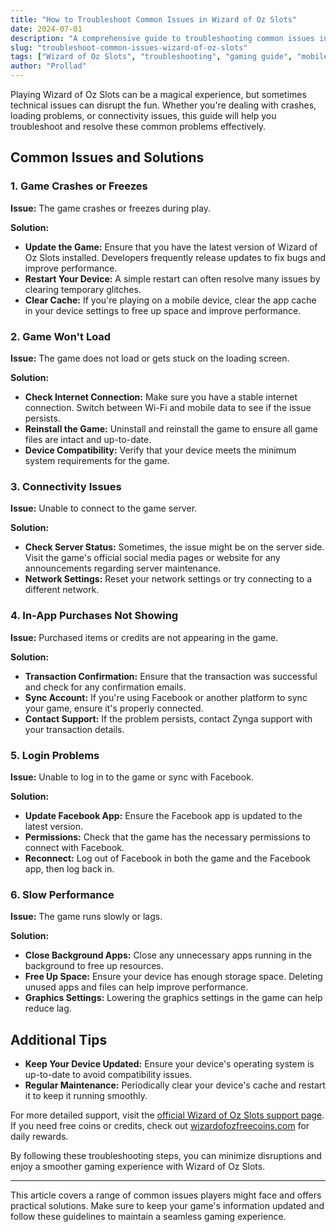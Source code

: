 ```yaml
---
title: "How to Troubleshoot Common Issues in Wizard of Oz Slots"
date: 2024-07-01
description: "A comprehensive guide to troubleshooting common issues in Wizard of Oz Slots, helping players solve problems quickly and efficiently."
slug: "troubleshoot-common-issues-wizard-of-oz-slots"
tags: ["Wizard of Oz Slots", "troubleshooting", "gaming guide", "mobile games"]
author: "Prollad"
---
```


Playing Wizard of Oz Slots can be a magical experience, but sometimes technical issues can disrupt the fun. Whether you're dealing with crashes, loading problems, or connectivity issues, this guide will help you troubleshoot and resolve these common problems effectively.

## Common Issues and Solutions

### 1. Game Crashes or Freezes

**Issue:** The game crashes or freezes during play.

**Solution:** 
- **Update the Game:** Ensure that you have the latest version of Wizard of Oz Slots installed. Developers frequently release updates to fix bugs and improve performance.
- **Restart Your Device:** A simple restart can often resolve many issues by clearing temporary glitches.
- **Clear Cache:** If you're playing on a mobile device, clear the app cache in your device settings to free up space and improve performance.

### 2. Game Won't Load

**Issue:** The game does not load or gets stuck on the loading screen.

**Solution:**
- **Check Internet Connection:** Make sure you have a stable internet connection. Switch between Wi-Fi and mobile data to see if the issue persists.
- **Reinstall the Game:** Uninstall and reinstall the game to ensure all game files are intact and up-to-date.
- **Device Compatibility:** Verify that your device meets the minimum system requirements for the game.

### 3. Connectivity Issues

**Issue:** Unable to connect to the game server.

**Solution:**
- **Check Server Status:** Sometimes, the issue might be on the server side. Visit the game's official social media pages or website for any announcements regarding server maintenance.
- **Network Settings:** Reset your network settings or try connecting to a different network.

### 4. In-App Purchases Not Showing

**Issue:** Purchased items or credits are not appearing in the game.

**Solution:**
- **Transaction Confirmation:** Ensure that the transaction was successful and check for any confirmation emails.
- **Sync Account:** If you're using Facebook or another platform to sync your game, ensure it's properly connected.
- **Contact Support:** If the problem persists, contact Zynga support with your transaction details.

### 5. Login Problems

**Issue:** Unable to log in to the game or sync with Facebook.

**Solution:**
- **Update Facebook App:** Ensure the Facebook app is updated to the latest version.
- **Permissions:** Check that the game has the necessary permissions to connect with Facebook.
- **Reconnect:** Log out of Facebook in both the game and the Facebook app, then log back in.

### 6. Slow Performance

**Issue:** The game runs slowly or lags.

**Solution:**
- **Close Background Apps:** Close any unnecessary apps running in the background to free up resources.
- **Free Up Space:** Ensure your device has enough storage space. Deleting unused apps and files can help improve performance.
- **Graphics Settings:** Lowering the graphics settings in the game can help reduce lag.

## Additional Tips

- **Keep Your Device Updated:** Ensure your device's operating system is up-to-date to avoid compatibility issues.
- **Regular Maintenance:** Periodically clear your device's cache and restart it to keep it running smoothly.

For more detailed support, visit the [official Wizard of Oz Slots support page](https://zyngasupport.helpshift.com/hc/en/23-wizard-of-oz-slots/). If you need free coins or credits, check out [wizardofozfreecoins.com](https://www.wizardofozfreecoins.com) for daily rewards.

By following these troubleshooting steps, you can minimize disruptions and enjoy a smoother gaming experience with Wizard of Oz Slots.

---

This article covers a range of common issues players might face and offers practical solutions. Make sure to keep your game's information updated and follow these guidelines to maintain a seamless gaming experience.